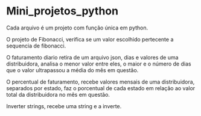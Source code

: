 # Mini_projetos_python
Cada arquivo é um projeto com função única em python.

O projeto de Fibonacci, verifica se um valor escolhido pertecente a sequencia de fibonacci.

O faturamento diario retira de um arquivo json, dias e valores de uma distribuidora, analisa o menor valor entre eles, 
o maior e o número de dias que o valor ultrapassou a média do mês em questão.

O percentual de faturamento, recebe valores mensais de uma distribuidora, separados por estado, 
faz o porcentual de cada estado em relação ao valor total da distribuidora no mês em questão.

Inverter strings, recebe uma string e a inverte.
